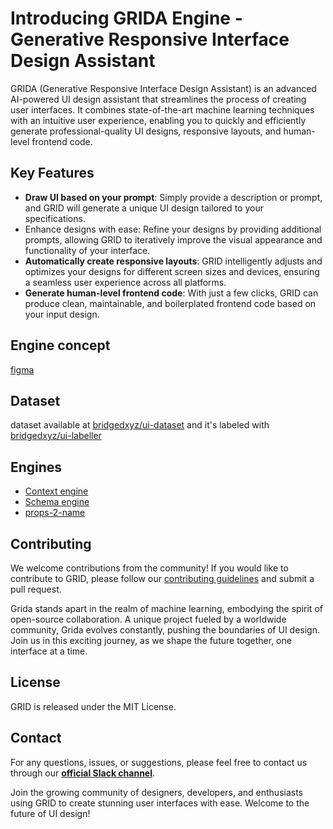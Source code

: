 # Introducing **GRIDA Engine** - Generative Responsive Interface Design Assistant

GRIDA (Generative Responsive Interface Design Assistant) is an advanced AI-powered UI design assistant that streamlines the process of creating user interfaces. It combines state-of-the-art machine learning techniques with an intuitive user experience, enabling you to quickly and efficiently generate professional-quality UI designs, responsive layouts, and human-level frontend code.

## Key Features

- **Draw UI based on your prompt**: Simply provide a description or prompt, and GRID will generate a unique UI design tailored to your specifications.
- Enhance designs with ease: Refine your designs by providing additional prompts, allowing GRID to iteratively improve the visual appearance and functionality of your interface.
- **Automatically create responsive layouts**: GRID intelligently adjusts and optimizes your designs for different screen sizes and devices, ensuring a seamless user experience across all platforms.
- **Generate human-level frontend code**: With just a few clicks, GRID can produce clean, maintainable, and boilerplated frontend code based on your input design.


## Engine concept

[figma](https://www.figma.com/file/iypAHagtcSp3Osfo2a7EDz/core?node-id=0%3A59&viewport=-95%2C173%2C0.036949463188648224)

## Dataset

dataset available at [bridgedxyz/ui-dataset](https://github.com/bridgedxyz/ui-dataset) and it's labeled with [bridgedxyz/ui-labeller](https://github.com/bridgedxyz/ui-labeller)

## Engines

- [Context engine](https://github.com/bridgedxyz/context)
- [Schema engine](https://github.com/bridgedxyz/schema)
- [props-2-name](https://github.com/gridaco/props-2-name)


## Contributing
We welcome contributions from the community! If you would like to contribute to GRID, please follow our [contributing guidelines](./CONTRIBUTING.md) and submit a pull request.

Grida stands apart in the realm of machine learning, embodying the spirit of open-source collaboration. A unique project fueled by a worldwide community, Grida evolves constantly, pushing the boundaries of UI design. Join us in this exciting journey, as we shape the future together, one interface at a time.


## License
GRID is released under the MIT License.

## Contact
For any questions, issues, or suggestions, please feel free to contact us through our [**official Slack channel**](https://grida.co/join-slack).

Join the growing community of designers, developers, and enthusiasts using GRID to create stunning user interfaces with ease. Welcome to the future of UI design!
